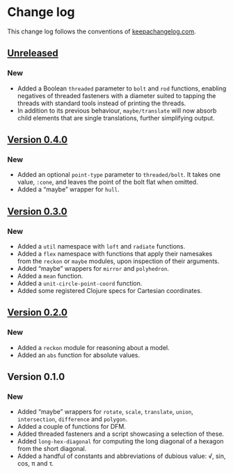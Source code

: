 # Change log
This change log follows the conventions of [keepachangelog.com](http://keepachangelog.com/).

## [Unreleased]
### New
- Added a Boolean `threaded` parameter to `bolt` and `rod` functions, enabling
  negatives of threaded fasteners with a diameter suited to tapping the threads
  with standard tools instead of printing the threads.
- In addition to its previous behaviour, `maybe/translate` will now absorb
  child elements that are single translations, further simplifying output.

## [Version 0.4.0]
### New
- Added an optional `point-type` parameter to `threaded/bolt`. It takes one
  value, `:cone`, and leaves the point of the bolt flat when omitted.
- Added a “maybe” wrapper for `hull`.

## [Version 0.3.0]
### New
- Added a `util` namespace with `loft` and `radiate` functions.
- Added a `flex` namespace with functions that apply their namesakes from the
  `reckon` or `maybe` modules, upon inspection of their arguments.
- Added “maybe” wrappers for `mirror` and `polyhedron`.
- Added a `mean` function.
- Added a `unit-circle-point-coord` function.
- Added some registered Clojure specs for Cartesian coordinates.

## [Version 0.2.0]
### New
- Added a `reckon` module for reasoning about a model.
- Added an `abs` function for absolute values.

## Version 0.1.0
### New
- Added “maybe” wrappers for `rotate`, `scale`, `translate`, `union`,
  `intersection`, `difference` and `polygon`.
- Added a couple of functions for DFM.
- Added threaded fasteners and a script showcasing a selection of these.
- Added `long-hex-diagonal` for computing the long diagonal of a hexagon
  from the short diagonal.
- Added a handful of constants and abbreviations of dubious value:
  √, sin, cos, π and τ.

[Unreleased]: https://github.com/veikman/scad-tarmi/compare/v0.4.0...HEAD
[Version 0.4.0]: https://github.com/veikman/scad-tarmi/compare/v0.3.0...v0.4.0
[Version 0.3.0]: https://github.com/veikman/scad-tarmi/compare/v0.2.0...v0.3.0
[Version 0.2.0]: https://github.com/veikman/scad-tarmi/compare/v0.1.0...v0.2.0
